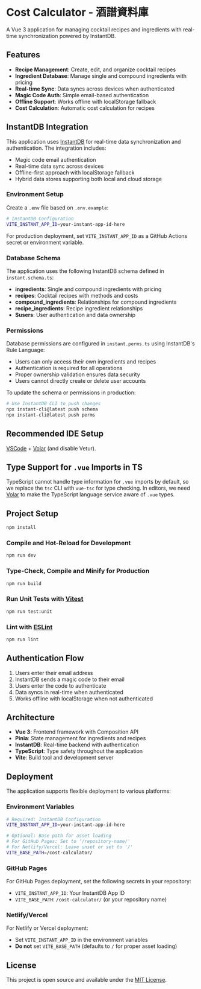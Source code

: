 # Cost Calculator - 酒譜資料庫

A Vue 3 application for managing cocktail recipes and ingredients with real-time synchronization powered by InstantDB.

## Features

- **Recipe Management**: Create, edit, and organize cocktail recipes
- **Ingredient Database**: Manage single and compound ingredients with pricing
- **Real-time Sync**: Data syncs across devices when authenticated
- **Magic Code Auth**: Simple email-based authentication
- **Offline Support**: Works offline with localStorage fallback
- **Cost Calculation**: Automatic cost calculation for recipes

## InstantDB Integration

This application uses [InstantDB](https://instantdb.com/) for real-time data synchronization and authentication. The integration includes:

- Magic code email authentication
- Real-time data sync across devices
- Offline-first approach with localStorage fallback
- Hybrid data stores supporting both local and cloud storage

### Environment Setup

Create a `.env` file based on `.env.example`:

```bash
# InstantDB Configuration
VITE_INSTANT_APP_ID=your-instant-app-id-here
```

For production deployment, set `VITE_INSTANT_APP_ID` as a GitHub Actions secret or environment variable.

### Database Schema

The application uses the following InstantDB schema defined in `instant.schema.ts`:

- **ingredients**: Single and compound ingredients with pricing
- **recipes**: Cocktail recipes with methods and costs
- **compound_ingredients**: Relationships for compound ingredients
- **recipe_ingredients**: Recipe ingredient relationships
- **$users**: User authentication and data ownership

### Permissions

Database permissions are configured in `instant.perms.ts` using InstantDB's Rule Language:

- Users can only access their own ingredients and recipes
- Authentication is required for all operations
- Proper ownership validation ensures data security
- Users cannot directly create or delete user accounts

To update the schema or permissions in production:

```bash
# Use InstantDB CLI to push changes
npx instant-cli@latest push schema
npx instant-cli@latest push perms
```

## Recommended IDE Setup

[VSCode](https://code.visualstudio.com/) + [Volar](https://marketplace.visualstudio.com/items?itemName=Vue.volar) (and disable Vetur).

## Type Support for `.vue` Imports in TS

TypeScript cannot handle type information for `.vue` imports by default, so we replace the `tsc` CLI with `vue-tsc` for type checking. In editors, we need [Volar](https://marketplace.visualstudio.com/items?itemName=Vue.volar) to make the TypeScript language service aware of `.vue` types.

## Project Setup

```sh
npm install
```

### Compile and Hot-Reload for Development

```sh
npm run dev
```

### Type-Check, Compile and Minify for Production

```sh
npm run build
```

### Run Unit Tests with [Vitest](https://vitest.dev/)

```sh
npm run test:unit
```

### Lint with [ESLint](https://eslint.org/)

```sh
npm run lint
```

## Authentication Flow

1. Users enter their email address
2. InstantDB sends a magic code to their email
3. Users enter the code to authenticate
4. Data syncs in real-time when authenticated
5. Works offline with localStorage when not authenticated

## Architecture

- **Vue 3**: Frontend framework with Composition API
- **Pinia**: State management for ingredients and recipes
- **InstantDB**: Real-time backend with authentication
- **TypeScript**: Type safety throughout the application
- **Vite**: Build tool and development server

## Deployment

The application supports flexible deployment to various platforms:

### Environment Variables

```bash
# Required: InstantDB Configuration
VITE_INSTANT_APP_ID=your-instant-app-id-here

# Optional: Base path for asset loading
# For GitHub Pages: Set to '/repository-name/'
# For Netlify/Vercel: Leave unset or set to '/'
VITE_BASE_PATH=/cost-calculator/
```

### GitHub Pages

For GitHub Pages deployment, set the following secrets in your repository:
- `VITE_INSTANT_APP_ID`: Your InstantDB App ID
- `VITE_BASE_PATH`: `/cost-calculator/` (or your repository name)

### Netlify/Vercel

For Netlify or Vercel deployment:
- Set `VITE_INSTANT_APP_ID` in the environment variables
- **Do not** set `VITE_BASE_PATH` (defaults to `/` for proper asset loading)

## License

This project is open source and available under the [MIT License](LICENSE).
